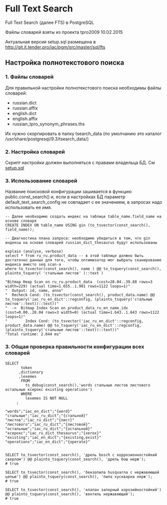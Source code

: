 # Full Text Search

Full Text Search (далее FTS) в PostgreSQL

Файлы словарей взяты из проекта tpro2009 10.02.2015

Актуальная версия setup.sql размещена в http://git.it.tender.pro/iac/pgm/src/master/sql/fts

## Настройка полнотекстового поиска

### 1. Файлы словарей

Для правильной настройки полнотекстового поиска необходимы файлы словарей:
 - russian.dict
 - russian.affix
 - english.dict
 - english.affix
 - russian_tpro_synonym_phrases.ths
 
Их нужно скорпировать в папку tsearch_data
(по умолчанию это каталог /usr/share/postgresql/9.3/tsearch_data/)

### 2. Настройка словарей

Скрипт настройки должен выполняться с правами владельца БД.
См [setup.sql](setup.sql)

### 3. Использование словарей

Название поисковой конфигурации зашивается в функцию public.const_search() и, если в настройках БД параметр default_text_search_config не совпадает с ее значением, в запросах надо использовать ее имя.


```
-- Далее необходимо создать индекс на таблице table_name.field_name на основе словаря
CREATE INDEX ON table_name USING gin (to_tsvector(const_search(), field_name));

-- Диагностика плана запроса: необходимо убедиться в том, что gin индексы на основе словарей russian_dict_thesaurus будут использованы

explain (analyse, verbose)
select * from ru_ru.product_data -- в этой таблице должно быть достаточно данных для того, чтобы оптимизатор мог выбрать сканирование индекса вместо seq scan-а
where to_tsvector(const_search(), name ) @@ to_tsquery(const_search(), plainto_tsquery( 'стальные листов' )::text )

"Bitmap Heap Scan on ru_ru.product_data  (cost=28.04..39.88 rows=3 width=229) (actual time=1.655..1.901 rows=1122 loops=1)"
"  Output: id, name, anno"
"  Recheck Cond: (to_tsvector(const_search(), product_data.name) @@ to_tsquery('iac_ru_en_dict'::regconfig, (plainto_tsquery('стальные листов'::text))::text))"
"  ->  Bitmap Index Scan on product_data_ru_en_name_idx  (cost=0.00..28.04 rows=3 width=0) (actual time=1.643..1.643 rows=1122 loops=1)"
"        Index Cond: (to_tsvector('iac_ru_en_dict'::regconfig, product_data.name) @@ to_tsquery('iac_ru_en_dict'::regconfig, (plainto_tsquery('стальные листов'::text))::text))"
"Total runtime: 2.044 ms"
```

### 3. Общая проверка правильности конфигурации всех словарей
```
SELECT 
       token
      ,dictionary
      ,lexemes
       FROM 
         ts_debug(const_search(),'words стальные листов листового остальные ксерокс existing operations')
       WHERE 
         lexemes IS NOT NULL
     ;

"words";"iac_en_dict";"{word}"
"стальные";"iac_ru_dict";"{стальной}"
"листов";"iac_ru_dict";"{лист}"
"листового";"iac_ru_dict";"{листовой}"
"остальные";"iac_ru_dict";"{остальной}"
"ксерокс";"iac_ru_dict_thesaurus";"{xerox}"
"existing";"iac_en_dict";"{existing,exist}"
"operations";"iac_en_dict";"{operate}"


SELECT to_tsvector(const_search(), 'дрель bosch с коррозионностойкий сверлом') @@ plainto_tsquery(const_search(), 'дрель бош нерж');
# true
 
SELECT to_tsvector(const_search(), 'бензопила husqvarna с нержавеющей цепью') @@ plainto_tsquery(const_search(), 'пила хускварна нерж');
# true

SELECT to_tsvector(const_search(), 'клапан запорный корозийностойкий') @@ plainto_tsquery(const_search(), 'вентиль нержавеющий');
# true
```
